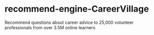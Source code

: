 # recommend-engine-CareerVillage
Recommend questions about career advice to 25,000 volunteer professionals from over 3.5M online learners
